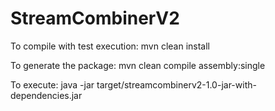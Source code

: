 # StreamCombinerV2

To compile with test execution:
mvn clean install

To generate the package:
mvn clean compile assembly:single

To execute:
java -jar target/streamcombinerv2-1.0-jar-with-dependencies.jar